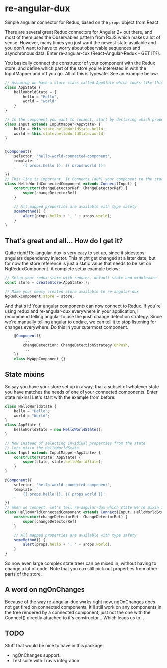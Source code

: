 # re-angular-dux
Simple angular connector for Redux, based on the `props` object from React.

There are several great Redux connectors for Angular 2+ out there, and most of them uses the Observables pattern from RxJS which makes a lot of sense. However, many times you just want the newest state available and you don't want to have to worry about observable sequences and asynchronous data. Enter re-angular-dux (React-Angular-Redux - GET IT?).

You basically connect the constructor of your component with the Redux store, and define which part of the store you're interested in with the InputMapper and off you go. All of this is typesafe. See an example below:

```typescript
// Assuming we have a store class called AppState which looks like this
class AppState {
    helloWorldState = {
        hello = "Hello",
        world = "world"
    }
}

// In the component you want to connect, start by declaring which properties you want (this.state is automagically set by re-angular-dux)
class Input extends InputMapper<AppState> {
    hello = this.state.helloWorldState.hello;
    world = this.state.helloWorldState.world;
}


@Component({
    selector: 'hello-world-connected-component',
    template: `
        {{ props.hello }}, {{ props.world }}!
    `
})
// This line is important. It Connects (duh) your component to the store using the input mapper we just built.
class HelloWorldConnectedComponent extends Connect(Input) { 
    constructor(changeDetectorRef: ChangeDetectorRef) {
        super(changeDetectorRef)
    }

    // All mapped properties are available with type safety
    someMethod() {
        alert(props.hello + ', ' + props.world);
    }
}
```

## That's great and all... How do I get it?
Quite right! Re-angular-dux is very easy to set up, since it sidesteps angulars dependency injector. This might get changed at a later date, but for now the store reference is just a static value that needs to be set on NgReduxComponent. A complete setup example below:

```typescript
// Setup your redux store with reducer, default state and middleware
const store = createStore<AppState>();

// Make your newly created store available to re-angular-dux
NgReduxComponent.store = store;
```

And that's it! Your angular components can now connect to Redux. If you're using redux and re-angular-dux everywhere in your application, I recommend telling angular to use the push change detection strategy. Since we're manually telling angular to update, we can tell it to stop listening for changes everywhere. Do this in your outermost component.

```typescript
    @Component({
        ...
        changeDetection: ChangeDetectionStrategy.OnPush,
        ...
    })
    class MyAppComponent {}
```

## State mixins
So say you have your store set up in a way, that a subset of whatever state you have matches the needs of one of your connected components. Enter state mixins! Let's start with the example from before:

```typescript
class HelloWorldState {
    hello = "Hello";
    world = "World";
}
class AppState {
    helloWorldState = new HelloWorldState();
}

// Now instead of selecting invidiual properties from the state
// lets mixin the HelloWorldState
class Input extends InputMapper<AppState> {
    constructor(state: AppState) {
        super(state, state.helloWorldState);
    }
}

@Component({
    selector: 'hello-world-connected-component',
    template: `
        {{ props.hello }}, {{ props.world }}!
    `
})
// When we connect, let's tell re-angular-dux which state we're mixin in, for type safety's sake
class HelloWorldConnectedComponent extends Connect(Input, HelloWorldState) { 
    constructor(changeDetectorRef: ChangeDetectorRef) {
        super(changeDetectorRef)
    }

    // All mapped properties are available with type safety
    someMethod() {
        alert(props.hello + ', ' + props.world);
    }
}
```

So now even large complex state trees can be mixed in, without having to change a lot of code. Note that you can still pick out properties from other parts of the store.


## A word on ngOnChanges
Because of the way re-angular-dux works right now, ngOnChanges does not get fired on connected components. It'll still work on any components in the tree rendered by a connected component, just not the one with the Connect() directly attached to it's constructor... Which leads us to...

## TODO
Stuff that would be nice to have in this package:
* ngOnChanges support.
* Test suite with Travis integration

